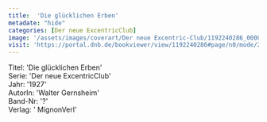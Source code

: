 ```yaml
---
title:  'Die glücklichen Erben'
metadate: "hide"
categories: [Der neue ExcentricClub]
image: '/assets/images/coverart/Der neue Excentric-Club/1192240286_00000010.jpg'
visit: 'https://portal.dnb.de/bookviewer/view/1192240286#page/n0/mode/2up'
---
```

Titel: 'Die glücklichen Erben' <br>
Serie: 'Der neue ExcentricClub' <br>
Jahr: '1927' <br>
AutorIn: 'Walter Gernsheim' <br>
Band-Nr: '?' <br>
Verlag: ' MignonVerl'